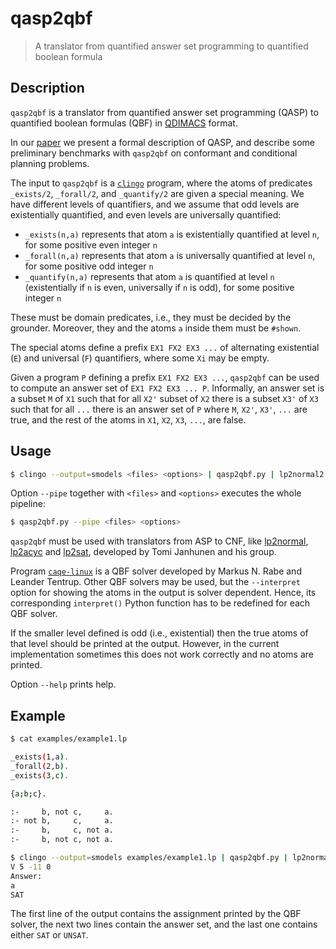 # qasp2qbf
> A translator from quantified answer set programming to quantified boolean formula

## Description
`qasp2qbf` is a translator from quantified answer set programming (QASP) 
to quantified boolean formulas (QBF) in [QDIMACS](http://www.qbflib.org/qdimacs.html) format.

In our [paper](https://arxiv.org/abs/2108.06405) we present a formal description of QASP, and
describe some preliminary benchmarks with `qasp2qbf` on conformant and conditional planning problems.

The input to `qasp2qbf` is a [`clingo`](https://potassco.org/clingo/) program, 
where the atoms of predicates `_exists/2`, `_forall/2`, and `_quantify/2` are given a special meaning.
We have different levels of quantifiers, and we assume that odd levels are existentially quantified, 
and even levels are universally quantified:
* `_exists(n,a)` represents that atom `a` is existentially quantified at level `n`, for some positive even integer `n`
* `_forall(n,a)` represents that atom `a` is universally quantified at level `n`, for some positive odd integer `n`
* `_quantify(n,a)` represents that atom `a` is quantified at level `n` (existentially if `n` is even, universally if `n` is odd), for some positive integer `n`

These must be domain predicates, i.e., they must be decided by the grounder.
Moreover, they and the atoms `a` inside them must be `#shown`. 

The special atoms define a prefix `EX1 FX2 EX3 ...` of 
alternating existential (`E`) and universal (`F`) quantifiers, 
where some `Xi` may be empty.

Given a program `P` defining a prefix `EX1 FX2 EX3 ...`, 
`qasp2qbf` can be used to compute 
an answer set of `EX1 FX2 EX3 ... P`.
Informally, an answer set is a subset `M` of `X1` such that 
for all `X2'` subset of `X2` there is a subset `X3'` of `X3` such that 
for all `...` there is an answer set of `P`
where `M`, `X2'`, `X3'`, `...` are true, 
and the rest of the atoms in `X1`, `X2`, `X3`, `...`, are false.



## Usage
```bash
$ clingo --output=smodels <files> <options> | qasp2qbf.py | lp2normal2 | lp2acyc | lp2sat | qasp2qbf.py --cnf2qdimacs | caqe-linux | qasp2qbf.py --interpret
```

Option `--pipe` together with `<files>` and `<options>` executes the whole pipeline:
```bash
$ qasp2qbf.py --pipe <files> <options> 
```

`qasp2qbf` must be used with translators from ASP to CNF, like
[lp2normal](http://research.ics.aalto.fi/software/asp/lp2normal/),
[lp2acyc](http://research.ics.aalto.fi/software/asp/lp2acyc/) and
[lp2sat](http://research.ics.aalto.fi/software/asp/lp2sat/), 
developed by Tomi Janhunen and his group.

Program [`caqe-linux`](https://www.react.uni-saarland.de/publications/RT15.html)
is a QBF solver developed by Markus N. Rabe and Leander Tentrup.
Other QBF solvers may be used, but the `--interpret` option for showing the atoms in the output is solver dependent.
Hence, its corresponding `interpret()` Python function has to be redefined for each QBF solver.

If the smaller level defined is odd (i.e., existential)
then the true atoms of that level should be printed at the output.
However, in the current implementation sometimes this does not work correctly and no atoms are printed.


Option `--help` prints help.

## Example
```bash
$ cat examples/example1.lp

_exists(1,a).
_forall(2,b).
_exists(3,c).

{a;b;c}.

:-     b, not c,     a.
:- not b,     c,     a.
:-     b,     c, not a.
:-     b, not c, not a.

$ clingo --output=smodels examples/example1.lp | qasp2qbf.py | lp2normal2 | lp2acyc | lp2sat | qasp2qbf.py --cnf2qdimacs | caqe-linux --partial-assignments | qasp2qbf.py --interpret
V 5 -11 0
Answer:
a
SAT
```

The first line of the output contains the assignment printed by the QBF solver, 
the next two lines contain the answer set, 
and the last one contains either `SAT` or `UNSAT`.

